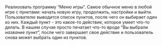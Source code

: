 Реализовать программу “Меню игры”. 
Самое обычное меню в любой игре с пунктами: 
начать новую игру, продолжить, настройки и выйти. 
Пользователю выводится список пунктов, 
после чего он выбирает один из них. 
Каждый пункт - это какое-то действие, 
которое умеет что-то делать. 
В нашем случае просто печатает что-то вроде
“Вы выбрали *название пункт*”, 
после чего завершает свое действие и 
пользователь снова может выбрать один из пунктов. 
